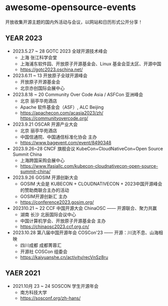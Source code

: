 # awesome-opensource-events
开放收集开源主题的国内外活动与会议，以网站和日历形式公开分享！

## YEAR 2023

- 2023.5.27 ~ 28 GOTC 2023 全球开源技术峰会 
    - 上海 张江科学会堂
    - 上海浦东软件园、开放原子开源基金会、Linux 基金会亚太区、开源中国
    - https://gotc2023.oschina.net/ 
- 2023.6.11 ~ 13 开放原子全球开源峰会 
    - 开放原子开源基金会 
    - 北京亦创国际会展中心 
- 2023.8.18 ~ 20 Community Over Code Asia  / ASFCon 亚洲峰会 
    - 北京 丽亭华苑酒店
    - Apache 软件基金会（ASF）, ALC Beijing
    - https://apachecon.com/acasia2023/zh/   https://communityovercode.org/ 
- 2023.9.21 OSCAR 开源产业大会
    - 北京 丽亭华苑酒店
    - 中国信通院、中国通信标准化协会 主办
    - https://www.bagevent.com/event/8490348 
- 2023.9.26~28 CNCF 旗舰会议 KubeCon+CloudNativeCon+Open Source Summit China
    - 上海跨国采购会展中心
    - https://www.lfasiallc.com/kubecon-cloudnativecon-open-source-summit-china/
- 2023.9.26 GOSIM 开源创新大会
    - GOSIM 大会是 KUBECON + CLOUDNATIVECON + 2023中国开源峰会的赞助商联合主办的活动
    - GOSIM开源创新汇 主办
    - https://conference2023.gosim.org/
- 202310.21 ~ 22 CCF 中国开源大会 ChinaOSC —— 开源联合、聚力共赢
    - 湖南 长沙 北辰国际会议中心
    - 中国计算机学会、开放原子开源基金会 主办
    - https://chinaosc2023.ccf.org.cn/ 
- 2023.10.28 第八届中国开源年会 COSCon'23 —— 开源：川流不息、山海相映
    - 四川成都 成都菁蓉汇
    - 开源社 COSCon 组委会
    - https://kaiyuanshe.cn/activity/recVnSz8ru

## YAER 2021
- 2021.10月 23 ~ 24 SOSCON 学生开源年会 
    - 南方科技大学
    - https://sosconf.org/zh-hans/
 
  
